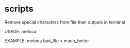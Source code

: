 # scripts
Remove special characters from file then outputs in terminal

USAGE:
  metoca <file>

EXAMPLE:
  metoca bad_file > much_better
